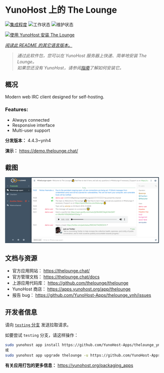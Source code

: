 <!--
注意：此 README 由 <https://github.com/YunoHost/apps/tree/master/tools/readme_generator> 自动生成
请勿手动编辑。
-->

# YunoHost 上的 The Lounge

[![集成程度](https://apps.yunohost.org/badge/integration/thelounge)](https://ci-apps.yunohost.org/ci/apps/thelounge/)
![工作状态](https://apps.yunohost.org/badge/state/thelounge)
![维护状态](https://apps.yunohost.org/badge/maintained/thelounge)

[![使用 YunoHost 安装 The Lounge](https://install-app.yunohost.org/install-with-yunohost.svg)](https://install-app.yunohost.org/?app=thelounge)

*[阅读此 README 的其它语言版本。](./ALL_README.md)*

> *通过此软件包，您可以在 YunoHost 服务器上快速、简单地安装 The Lounge。*  
> *如果您还没有 YunoHost，请参阅[指南](https://yunohost.org/install)了解如何安装它。*

## 概况

Modern web IRC client designed for self-hosting. 

### Features:

- Always connected
- Responsive interface
- Multi-user support

**分发版本：** 4.4.3~ynh4

**演示：** <https://demo.thelounge.chat/>

## 截图

![The Lounge 的截图](./doc/screenshots/thelounge-screenshot.png)

## 文档与资源

- 官方应用网站： <https://thelounge.chat/>
- 官方管理文档： <https://thelounge.chat/docs>
- 上游应用代码库： <https://github.com/thelounge/thelounge>
- YunoHost 商店： <https://apps.yunohost.org/app/thelounge>
- 报告 bug： <https://github.com/YunoHost-Apps/thelounge_ynh/issues>

## 开发者信息

请向 [`testing` 分支](https://github.com/YunoHost-Apps/thelounge_ynh/tree/testing) 发送拉取请求。

如要尝试 `testing` 分支，请这样操作：

```bash
sudo yunohost app install https://github.com/YunoHost-Apps/thelounge_ynh/tree/testing --debug
或
sudo yunohost app upgrade thelounge -u https://github.com/YunoHost-Apps/thelounge_ynh/tree/testing --debug
```

**有关应用打包的更多信息：** <https://yunohost.org/packaging_apps>

